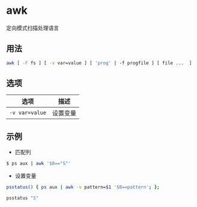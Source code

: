 # awk

定向模式扫描处理语言

## 用法

```sh
awk [ -F fs ] [ -v var=value ] [ 'prog' | -f progfile ] [ file ...  ]
```

## 选项

| 选项           | 描述     |
| -------------- | -------- |
| `-v var=value` | 设置变量 |

## 示例

* 匹配列

```sh
$ ps aux | awk '$8=="S"'
```

* 设置变量

```sh
psstatus() { ps aux | awk -v pattern=$1 '$8==pattern'; };

psstatus "S"
```

